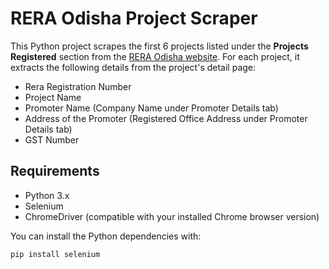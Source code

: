 # RERA Odisha Project Scraper

This Python project scrapes the first 6 projects listed under the **Projects Registered** section from the [RERA Odisha website](https://rera.odisha.gov.in/projects/project-list). For each project, it extracts the following details from the project's detail page:

- Rera Registration Number
- Project Name
- Promoter Name (Company Name under Promoter Details tab)
- Address of the Promoter (Registered Office Address under Promoter Details tab)
- GST Number

## Requirements

- Python 3.x
- Selenium
- ChromeDriver (compatible with your installed Chrome browser version)

You can install the Python dependencies with:

```bash
pip install selenium
